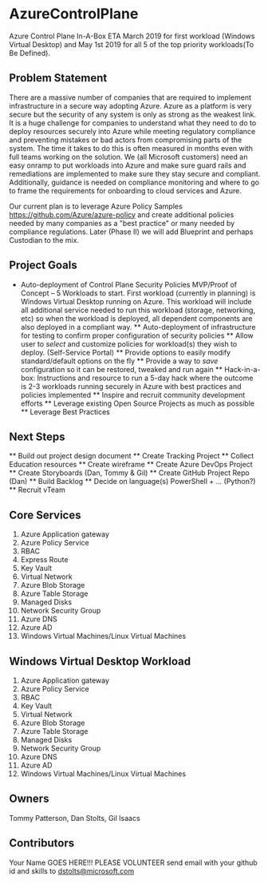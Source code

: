 # AzureControlPlane
Azure Control Plane In-A-Box   ETA March 2019 for first workload (Windows Virtual Desktop) and May 1st 2019 for all 5 of the top priority workloads(To Be Defined).

## Problem Statement
There are a massive number of companies that are required to implement infrastructure in a secure way adopting Azure.  Azure as a platform is very secure but the security of any system is only as strong as the weakest link.  It is a huge challenge for companies to understand what they need to do to deploy resources securely into Azure while meeting regulatory compliance and preventing mistakes or bad actors from compromising parts of the system.  The time it takes to do this is often measured in months even with full teams working on the solution.  We (all Microsoft customers) need an easy onramp to put workloads into Azure and make sure guard rails and remediations are implemented to make sure they stay secure and compliant.  Additionally, guidance is needed on compliance monitoring and where to go to frame the requirements for onboarding to cloud services and Azure. 

Our current plan is to leverage Azure Policy Samples https://github.com/Azure/azure-policy and create additional policies needed by many companies as a "best practice" or many needed by compliance regulations. Later (Phase II) we will add Blueprint and perhaps Custodian to the mix.

## Project Goals
*  Auto-deployment of Control Plane Security Policies MVP/Proof of Concept – 5 Workloads to start.  First workload (currently in planning) is Windows Virtual Desktop running on Azure.  This workload will include all additional service needed to run this workload (storage, networking, etc) so when the workload is deployed, all dependent components are also deployed in a compliant way.
** Auto-deployment of infrastructure for testing to confirm proper configuration of security policies
** Allow user to *select* and customize policies for workload(s) they wish to deploy. (Self-Service Portal)
** Provide options to easily modify standard/default options on the fly
** Provide a way to *save* configuration so it can be restored, tweaked and run again
** Hack-in-a-box: Instructions and resource to run a 5-day hack where the outcome is 2-3 workloads running securely in Azure with best practices and policies implemented
** Inspire and recruit community development efforts
** Leverage existing Open Source Projects as much as possible
** Leverage Best Practices

## Next Steps
** Build out project design document 
** Create Tracking Project 
** Collect Education resources
** Create wireframe 
** Create Azure DevOps Project 
** Create Storyboards (Dan, Tommy & Gil)
** Create GitHub Project Repo (Dan)
** Build Backlog
** Decide on language(s)  PowerShell + … (Python?)
** Recruit vTeam

## Core Services
1.	Azure Application gateway
2.	Azure Policy Service
3.	RBAC
4.	Express Route
5.	Key Vault
6.	Virtual Network
7.	Azure Blob Storage 
8.	Azure Table Storage
9.	Managed Disks
10.	Network Security Group
11.	Azure DNS
12.	Azure AD
13.	Windows Virtual Machines/Linux Virtual Machines

## Windows Virtual Desktop Workload 
1.	Azure Application gateway
2.	Azure Policy Service
3.	RBAC
4.	Key Vault
5.	Virtual Network
6.	Azure Blob Storage 
7.	Azure Table Storage
8.	Managed Disks
9.	Network Security Group
10.	Azure DNS
11.	Azure AD
12.	Windows Virtual Machines/Linux Virtual Machines


## Owners 
Tommy Patterson, Dan Stolts, Gil Isaacs

## Contributors  
Your Name GOES HERE!!! PLEASE VOLUNTEER  send email with your github id and skills to dstolts@microsoft.com

